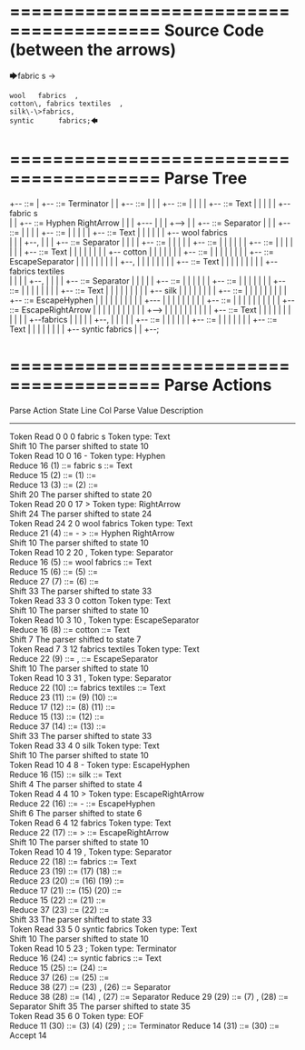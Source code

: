 ========================================
Source Code (between the arrows)
========================================

🡆fabric     s 	->

	wool   fabrics	,
	cotton\, fabrics textiles  ,
    silk\-\>fabrics,
    syntic 		fabrics;🡄

========================================
Parse Tree
========================================

+--<scripture> ::= <expression>
|  +--<expression> ::= <item> <producer> <item-or-expression-list> Terminator
|  |  +--<item> ::= <text>
|  |  |  +--<text> ::= <text-chunk>
|  |  |  |  +--<text-chunk> ::= Text
|  |  |  |  |  +--fabric     s    
|  |  +--<producer> ::= Hyphen RightArrow
|  |  |  +---
|  |  |  +-->
|  |  +--<item-or-expression-list> ::= <item> Separator <item-or-expression-list>
|  |  |  +--<item> ::= <text>
|  |  |  |  +--<text> ::= <text-chunk>
|  |  |  |  |  +--<text-chunk> ::= Text
|  |  |  |  |  |  +--    wool   fabrics  
|  |  |  +--,
|  |  |  +--<item-or-expression-list> ::= <item> Separator <item-or-expression-list>
|  |  |  |  +--<item> ::= <text>
|  |  |  |  |  +--<text> ::= <text-chunk-list>
|  |  |  |  |  |  +--<text-chunk-list> ::= <text-chunk> <text-chunk-list>
|  |  |  |  |  |  |  +--<text-chunk> ::= Text
|  |  |  |  |  |  |  |  +--    cotton
|  |  |  |  |  |  |  +--<text-chunk-list> ::= <text-chunk> <text-chunk>
|  |  |  |  |  |  |  |  +--<text-chunk> ::= EscapeSeparator
|  |  |  |  |  |  |  |  |  +--\,
|  |  |  |  |  |  |  |  +--<text-chunk> ::= Text
|  |  |  |  |  |  |  |  |  +-- fabrics textiles  
|  |  |  |  +--,
|  |  |  |  +--<item-or-expression-list> ::= <item> Separator <item>
|  |  |  |  |  +--<item> ::= <text>
|  |  |  |  |  |  +--<text> ::= <text-chunk-list>
|  |  |  |  |  |  |  +--<text-chunk-list> ::= <text-chunk> <text-chunk-list>
|  |  |  |  |  |  |  |  +--<text-chunk> ::= Text
|  |  |  |  |  |  |  |  |  +--    silk
|  |  |  |  |  |  |  |  +--<text-chunk-list> ::= <text-chunk> <text-chunk-list>
|  |  |  |  |  |  |  |  |  +--<text-chunk> ::= EscapeHyphen
|  |  |  |  |  |  |  |  |  |  +--\-
|  |  |  |  |  |  |  |  |  +--<text-chunk-list> ::= <text-chunk> <text-chunk>
|  |  |  |  |  |  |  |  |  |  +--<text-chunk> ::= EscapeRightArrow
|  |  |  |  |  |  |  |  |  |  |  +--\>
|  |  |  |  |  |  |  |  |  |  +--<text-chunk> ::= Text
|  |  |  |  |  |  |  |  |  |  |  +--fabrics
|  |  |  |  |  +--,
|  |  |  |  |  +--<item> ::= <text>
|  |  |  |  |  |  +--<text> ::= <text-chunk>
|  |  |  |  |  |  |  +--<text-chunk> ::= Text
|  |  |  |  |  |  |  |  +--    syntic      fabrics
|  |  +--;


========================================
Parse Actions
========================================

Parse Action      State    Line     Col   Parse Value                         Description                                                             
---------------   -----   -----   -----   ---------------------------------   ------------------------------------------------------------------------
Token Read            0       0       0   fabric     s                        Token type: Text                                                        
Shift                10                                                       The parser shifted to state 10                                          
Token Read           10       0      16   -                                   Token type: Hyphen                                                      
Reduce               16                   (1) ::= fabric     s                <text-chunk> ::= Text                                                   
Reduce               15                   (2) ::= (1)                         <text> ::= <text-chunk>                                                 
Reduce               13                   (3) ::= (2)                         <item> ::= <text>                                                       
Shift                20                                                       The parser shifted to state 20                                          
Token Read           20       0      17   >                                   Token type: RightArrow                                                  
Shift                24                                                       The parser shifted to state 24                                          
Token Read           24       2       0       wool   fabrics                  Token type: Text                                                        
Reduce               21                   (4) ::= - >                         <producer> ::= Hyphen RightArrow                                        
Shift                10                                                       The parser shifted to state 10                                          
Token Read           10       2      20   ,                                   Token type: Separator                                                   
Reduce               16                   (5) ::=     wool   fabrics          <text-chunk> ::= Text                                                   
Reduce               15                   (6) ::= (5)                         <text> ::= <text-chunk>                                                 
Reduce               27                   (7) ::= (6)                         <item> ::= <text>                                                       
Shift                33                                                       The parser shifted to state 33                                          
Token Read           33       3       0       cotton                          Token type: Text                                                        
Shift                10                                                       The parser shifted to state 10                                          
Token Read           10       3      10   \,                                  Token type: EscapeSeparator                                             
Reduce               16                   (8) ::=     cotton                  <text-chunk> ::= Text                                                   
Shift                 7                                                       The parser shifted to state 7                                           
Token Read            7       3      12    fabrics textiles                   Token type: Text                                                        
Reduce               22                   (9) ::= \,                          <text-chunk> ::= EscapeSeparator                                        
Shift                10                                                       The parser shifted to state 10                                          
Token Read           10       3      31   ,                                   Token type: Separator                                                   
Reduce               22                   (10) ::=  fabrics textiles          <text-chunk> ::= Text                                                   
Reduce               23                   (11) ::= (9) (10)                   <text-chunk-list> ::= <text-chunk> <text-chunk>                         
Reduce               17                   (12) ::= (8) (11)                   <text-chunk-list> ::= <text-chunk> <text-chunk-list>                    
Reduce               15                   (13) ::= (12)                       <text> ::= <text-chunk-list>                                            
Reduce               37                   (14) ::= (13)                       <item> ::= <text>                                                       
Shift                33                                                       The parser shifted to state 33                                          
Token Read           33       4       0       silk                            Token type: Text                                                        
Shift                10                                                       The parser shifted to state 10                                          
Token Read           10       4       8   \-                                  Token type: EscapeHyphen                                                
Reduce               16                   (15) ::=     silk                   <text-chunk> ::= Text                                                   
Shift                 4                                                       The parser shifted to state 4                                           
Token Read            4       4      10   \>                                  Token type: EscapeRightArrow                                            
Reduce               22                   (16) ::= \-                         <text-chunk> ::= EscapeHyphen                                           
Shift                 6                                                       The parser shifted to state 6                                           
Token Read            6       4      12   fabrics                             Token type: Text                                                        
Reduce               22                   (17) ::= \>                         <text-chunk> ::= EscapeRightArrow                                       
Shift                10                                                       The parser shifted to state 10                                          
Token Read           10       4      19   ,                                   Token type: Separator                                                   
Reduce               22                   (18) ::= fabrics                    <text-chunk> ::= Text                                                   
Reduce               23                   (19) ::= (17) (18)                  <text-chunk-list> ::= <text-chunk> <text-chunk>                         
Reduce               23                   (20) ::= (16) (19)                  <text-chunk-list> ::= <text-chunk> <text-chunk-list>                    
Reduce               17                   (21) ::= (15) (20)                  <text-chunk-list> ::= <text-chunk> <text-chunk-list>                    
Reduce               15                   (22) ::= (21)                       <text> ::= <text-chunk-list>                                            
Reduce               37                   (23) ::= (22)                       <item> ::= <text>                                                       
Shift                33                                                       The parser shifted to state 33                                          
Token Read           33       5       0       syntic      fabrics             Token type: Text                                                        
Shift                10                                                       The parser shifted to state 10                                          
Token Read           10       5      23   ;                                   Token type: Terminator                                                  
Reduce               16                   (24) ::=     syntic      fabrics    <text-chunk> ::= Text                                                   
Reduce               15                   (25) ::= (24)                       <text> ::= <text-chunk>                                                 
Reduce               37                   (26) ::= (25)                       <item> ::= <text>                                                       
Reduce               38                   (27) ::= (23) , (26)                <item-or-expression-list> ::= <item> Separator <item>                   
Reduce               38                   (28) ::= (14) , (27)                <item-or-expression-list> ::= <item> Separator <item-or-expression-list>
Reduce               29                   (29) ::= (7) , (28)                 <item-or-expression-list> ::= <item> Separator <item-or-expression-list>
Shift                35                                                       The parser shifted to state 35                                          
Token Read           35       6       0                                       Token type: EOF                                                         
Reduce               11                   (30) ::= (3) (4) (29) ;             <expression> ::= <item> <producer> <item-or-expression-list> Terminator 
Reduce               14                   (31) ::= (30)                       <scripture> ::= <expression>                                            
Accept               14                                                                                                                               


